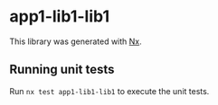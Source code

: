 # app1-lib1-lib1

This library was generated with [Nx](https://nx.dev).

## Running unit tests

Run `nx test app1-lib1-lib1` to execute the unit tests.
